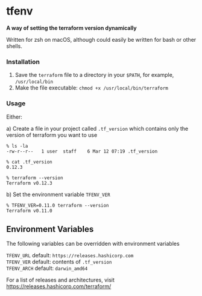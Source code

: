 # tfenv

**A way of setting the terraform version dynamically**

Written for zsh on macOS, although could easily be written for bash or other shells.

### Installation

1. Save the `terraform` file to a directory in your `$PATH`, for example, `/usr/local/bin`  
2. Make the file executable: `chmod +x /usr/local/bin/terraform`  

### Usage

Either:  

a) Create a file in your project called `.tf_version` which contains only the version of terraform you want to use  
```
% ls -la
-rw-r--r--   1 user  staff    6 Mar 12 07:19 .tf_version

% cat .tf_version
0.12.3

% terraform --version
Terraform v0.12.3
```

b) Set the environment variable `TFENV_VER`  
```
% TFENV_VER=0.11.0 terraform --version
Terraform v0.11.0
```

## Environment Variables

The following variables can be overridden with environment variables

`TFENV_URL` default: `https://releases.hashicorp.com`  
`TFENV_VER` default: contents of `.tf_version`  
`TFENV_ARCH` default: `darwin_amd64`  

For a list of releases and architectures, visit https://releases.hashicorp.com/terraform/
